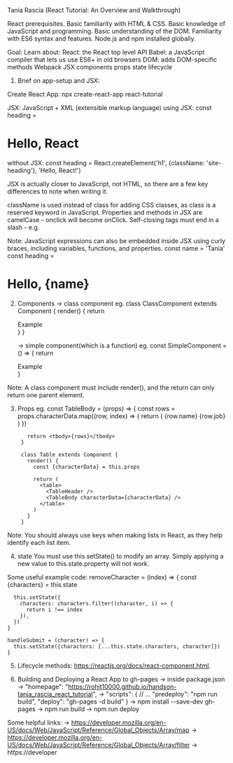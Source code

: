 Tania Rascia (React Tutorial: An Overview and Walkthrough)

React prerequisites.
Basic familiarity with HTML & CSS.
Basic knowledge of JavaScript and programming.
Basic understanding of the DOM.
Familiarity with ES6 syntax and features.
Node.js and npm installed globally.

Goal:
Learn about:
	React: the React top level API
	Babel: a JavaScript compiler that lets us use ES6+ in old browsers
	DOM: adds DOM-specific methods
	Webpack
	JSX
	components
	props
	state
	lifecycle
	
1. Brief on app-setup and JSX:
	
Create React App: npx create-react-app react-tutorial
	
JSX: JavaScript + XML (extensible markup language)
using JSX:
const heading = <h1 className="site-heading">Hello, React</h1>
without JSX:
const heading = React.createElement('h1', {className: 'site-heading'}, 'Hello, React!')

JSX is actually closer to JavaScript, not HTML, so there are a few key differences to note when writing it.

className is used instead of class for adding CSS classes, as class is a reserved keyword in JavaScript.
Properties and methods in JSX are camelCase - onclick will become onClick.
Self-closing tags must end in a slash - e.g. <img />

Note:
JavaScript expressions can also be embedded inside JSX using curly braces, including variables, functions, and properties.
const name = 'Tania'
const heading = <h1>Hello, {name}</h1>


2. Components
	-> class component
	eg.
		class ClassComponent extends Component {
		  render() {
			return <div>Example</div>
		  }
		}
		
	-> simple component(which is a function)
	eg.
		const SimpleComponent = () => {
		  return <div>Example</div>
		}
		
		
Note: A class component must include render(),
	and the return can only return one parent element.
	

3. Props
	eg.
		const TableBody = (props) => {
		  const rows = props.characterData.map((row, index) => {
			return (
			  <tr key={index}>
				<td>{row.name}</td>
				<td>{row.job}</td>
			  </tr>
			)
		  })

		  return <tbody>{rows}</tbody>
		}
		
		class Table extends Component {
		  render() {
			const {characterData} = this.props

			return (
			  <table>
				<TableHeader />
				<TableBody characterData={characterData} />
			  </table>
			)
		  }
		}
	
Note: You should always use keys when making lists in React, 
as they help identify each list item.

4. state
	You must use this.setState() to modify an array. 
	Simply applying a new value to this.state.property will not work.

Some useful example code:
	removeCharacter = (index) => {
	  const {characters} = this.state

	  this.setState({
		characters: characters.filter((character, i) => {
		  return i !== index
		}),
	  })
	}
	
	handleSubmit = (character) => {
	  this.setState({characters: [...this.state.characters, character]})
	}
	
5. Lifecycle methods:
	https://reactjs.org/docs/react-component.html.

6. Building and Deploying a React App to gh-pages
		-> inside package.json
		-> "homepage": "https://rohit10000.github.io/handson-tania_rascia_react_tutorial",
		-> "scripts": {
			  // ...
			  "predeploy": "npm run build",
			  "deploy": "gh-pages -d build"
			}
		-> npm install --save-dev gh-pages
		-> npm run build
		-> npm run deploy

Some helpful links:
-> https://developer.mozilla.org/en-US/docs/Web/JavaScript/Reference/Global_Objects/Array/map
-> https://developer.mozilla.org/en-US/docs/Web/JavaScript/Reference/Global_Objects/Array/filter
-> https://developer

